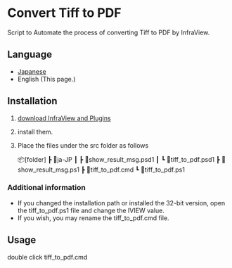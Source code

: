 # Convert Tiff to PDF

Script to Automate the process of converting Tiff to PDF by InfraView.

## Language

- [Japanese](https://github.com/signak/tiff_to_pdf/blob/master/docs/ja/README.md)
- English (This page.)

## Installation

1. [download InfraView and Plugins](https://www.irfanview.com/64bit.htm)
2. install them.
3. Place the files under the src folder as follows

    📦[folder]
     ┣ 📂ja-JP
     ┃ ┣ 📜show_result_msg.psd1
     ┃ ┗ 📜tiff_to_pdf.psd1
     ┣ 📜show_result_msg.ps1
     ┣ 📜tiff_to_pdf.cmd
     ┗ 📜tiff_to_pdf.ps1

### Additional information

- If you changed the installation path or installed the 32-bit version, open the tiff_to_pdf.ps1 file and change the IVIEW value.
- If you wish, you may rename the tiff_to_pdf.cmd file.

## Usage

double click tiff_to_pdf.cmd
